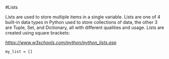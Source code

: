 #Lists

Lists are used to store multiple items in a single variable.
Lists are one of 4 built-in data types in Python used to store collections of data, the other 3 are Tuple, Set, and Dictionary, all with different qualities and usage.
Lists are created using square brackets:

_https://www.w3schools.com/python/python_lists.asp_


 ```my_list = []```